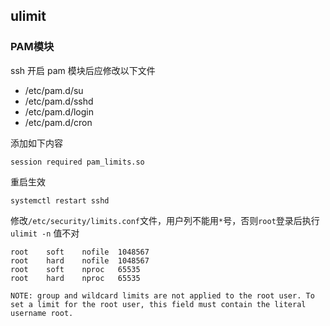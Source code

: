 ## ulimit

### PAM模块

ssh 开启 pam 模块后应修改以下文件

- /etc/pam.d/su 
- /etc/pam.d/sshd 
- /etc/pam.d/login 
- /etc/pam.d/cron

添加如下内容

```shell
session required pam_limits.so
```

重启生效

```shell
systemctl restart sshd
```

修改`/etc/security/limits.conf`文件，用户列不能用`*`号，否则`root`登录后执行`ulimit -n` 值不对

```shell
root	soft	nofile	1048567
root	hard	nofile	1048567
root	soft	nproc	65535
root	hard	nproc	65535
```

```shell
NOTE: group and wildcard limits are not applied to the root user. To set a limit for the root user, this field must contain the literal username root.
```